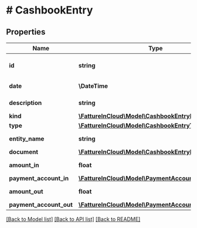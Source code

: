 # # CashbookEntry

## Properties

Name | Type | Description | Notes
------------ | ------------- | ------------- | -------------
**id** | **string** | Cashbook unique identifier. |
**date** | **\DateTime** | Cashbook date. |
**description** | **string** | Cashbook description. |
**kind** | [**\FattureInCloud\Model\CashbookEntryKind**](CashbookEntryKind.md) |  |
**type** | [**\FattureInCloud\Model\CashbookEntryType**](CashbookEntryType.md) |  |
**entity_name** | **string** | Entity name. | [optional]
**document** | [**\FattureInCloud\Model\CashbookEntryDataDocument**](CashbookEntryDataDocument.md) |  | [optional]
**amount_in** | **float** | Total amount in. | [optional]
**payment_account_in** | [**\FattureInCloud\Model\PaymentAccount**](PaymentAccount.md) |  | [optional]
**amount_out** | **float** | Total amount out. | [optional]
**payment_account_out** | [**\FattureInCloud\Model\PaymentAccount**](PaymentAccount.md) |  | [optional]

[[Back to Model list]](../../README.md#models) [[Back to API list]](../../README.md#endpoints) [[Back to README]](../../README.md)
